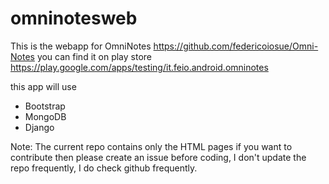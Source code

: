# omninotesweb
This is the webapp for OmniNotes https://github.com/federicoiosue/Omni-Notes you can find it on play store https://play.google.com/apps/testing/it.feio.android.omninotes

this app will use
- Bootstrap
- MongoDB
- Django

Note: The current repo contains only the HTML pages if you want to contribute then please create an issue before coding, I don't update the repo frequently, I do check github frequently. 
